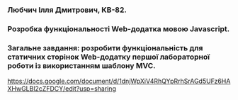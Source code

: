 ### Любчич Ілля Дмитрович, КВ-82.
### Розробка функціональності Web-додатка мовою Javascript.
### Загальне завдання: розробити функціональність для статичних сторінок Web-додатку першої лабораторної роботи із використанням шаблону MVC.
https://docs.google.com/document/d/1dnjWpXiV4RhQYpRrhSrAGd5UFz6HAXHwGLBl2cZFDCY/edit?usp=sharing
